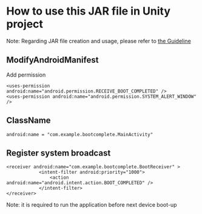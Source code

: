 # How to use this JAR file in Unity project

Note: Regarding JAR file creation and usage, please refer to [the Guideline](http://static.appstore.picovr.com/docs/JarUnity/index.html)

## ModifyAndroidManifest
Add permission  
```
<uses-permission android:name="android.permission.RECEIVE_BOOT_COMPLETED" />
<uses-permission android:name="android.permission.SYSTEM_ALERT_WINDOW" />
```

## ClassName
```
android:name = "com.example.bootcomplete.MainActivity"
```
## Register system broadcast 

```
<receiver android:name="com.example.bootcomplete.BootReceiver" >
            <intent-filter android:priority="1000">
                <action android:name="android.intent.action.BOOT_COMPLETED" />
            </intent-filter>
</receiver>
```

Note: it is required to run the application before next device boot-up

